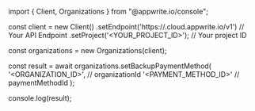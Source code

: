 import { Client, Organizations } from "@appwrite.io/console";

const client = new Client()
    .setEndpoint('https://<REGION>.cloud.appwrite.io/v1') // Your API Endpoint
    .setProject('<YOUR_PROJECT_ID>'); // Your project ID

const organizations = new Organizations(client);

const result = await organizations.setBackupPaymentMethod(
    '<ORGANIZATION_ID>', // organizationId
    '<PAYMENT_METHOD_ID>' // paymentMethodId
);

console.log(result);
